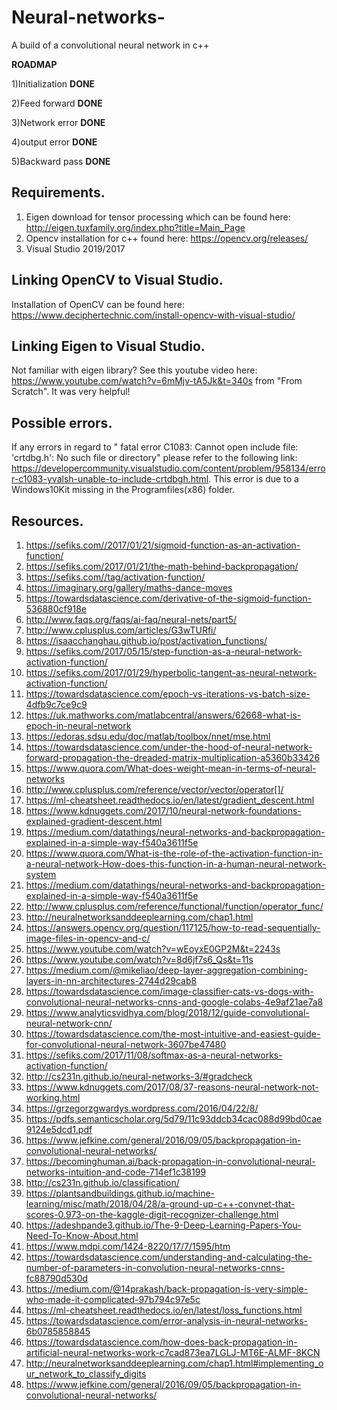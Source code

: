 # Neural-networks-
A build of a convolutional neural network in c++ 

**ROADMAP**

1)Initialization  **DONE**

2)Feed forward    **DONE**

3)Network error   **DONE**

4)output error    **DONE**

5)Backward pass   **DONE**


## Requirements.
1) Eigen download for tensor processing which can be found here: http://eigen.tuxfamily.org/index.php?title=Main_Page
2) Opencv installation for c++ found here: https://opencv.org/releases/
3) Visual Studio 2019/2017

## Linking OpenCV to Visual Studio.
Installation of OpenCV can be found here: https://www.deciphertechnic.com/install-opencv-with-visual-studio/

## Linking Eigen to Visual Studio.
Not familiar with eigen library? See this youtube video here: https://www.youtube.com/watch?v=6mMjv-tA5Jk&t=340s from "From Scratch". It was very helpful!

## Possible errors.
If any errors in regard to " fatal error C1083: Cannot open include file: 'crtdbg.h': No such file or directory" please refer to the following link:
https://developercommunity.visualstudio.com/content/problem/958134/error-c1083-yvalsh-unable-to-include-crtdbgh.html.
This error is due to a Windows10Kit missing in the Programfiles(x86) folder.

## Resources.
1) https://sefiks.com//2017/01/21/sigmoid-function-as-an-activation-function/
2) https://sefiks.com/2017/01/21/the-math-behind-backpropagation/
3) https://sefiks.com//tag/activation-function/
4) https://imaginary.org/gallery/maths-dance-moves
5) https://towardsdatascience.com/derivative-of-the-sigmoid-function-536880cf918e
6) http://www.faqs.org/faqs/ai-faq/neural-nets/part5/
7) http://www.cplusplus.com/articles/G3wTURfi/
8) https://isaacchanghau.github.io/post/activation_functions/
9) https://sefiks.com/2017/05/15/step-function-as-a-neural-network-activation-function/
10) https://sefiks.com/2017/01/29/hyperbolic-tangent-as-neural-network-activation-function/
11) https://towardsdatascience.com/epoch-vs-iterations-vs-batch-size-4dfb9c7ce9c9
12) https://uk.mathworks.com/matlabcentral/answers/62668-what-is-epoch-in-neural-network
13) https://edoras.sdsu.edu/doc/matlab/toolbox/nnet/mse.html
14) https://towardsdatascience.com/under-the-hood-of-neural-network-forward-propagation-the-dreaded-matrix-multiplication-a5360b33426
15) https://www.quora.com/What-does-weight-mean-in-terms-of-neural-networks
16) http://www.cplusplus.com/reference/vector/vector/operator[]/
17) https://ml-cheatsheet.readthedocs.io/en/latest/gradient_descent.html
18) https://www.kdnuggets.com/2017/10/neural-network-foundations-explained-gradient-descent.html
19) https://medium.com/datathings/neural-networks-and-backpropagation-explained-in-a-simple-way-f540a3611f5e
20) https://www.quora.com/What-is-the-role-of-the-activation-function-in-a-neural-network-How-does-this-function-in-a-human-neural-network-system
21) https://medium.com/datathings/neural-networks-and-backpropagation-explained-in-a-simple-way-f540a3611f5e
22) http://www.cplusplus.com/reference/functional/function/operator_func/
23) http://neuralnetworksanddeeplearning.com/chap1.html
24) https://answers.opencv.org/question/117125/how-to-read-sequentially-image-files-in-opencv-and-c/
25) https://www.youtube.com/watch?v=wEoyxE0GP2M&t=2243s
26) https://www.youtube.com/watch?v=8d6jf7s6_Qs&t=11s
27) https://medium.com/@mikeliao/deep-layer-aggregation-combining-layers-in-nn-architectures-2744d29cab8
28) https://towardsdatascience.com/image-classifier-cats-vs-dogs-with-convolutional-neural-networks-cnns-and-google-colabs-4e9af21ae7a8
29) https://www.analyticsvidhya.com/blog/2018/12/guide-convolutional-neural-network-cnn/
30) https://towardsdatascience.com/the-most-intuitive-and-easiest-guide-for-convolutional-neural-network-3607be47480
31) https://sefiks.com/2017/11/08/softmax-as-a-neural-networks-activation-function/
32) http://cs231n.github.io/neural-networks-3/#gradcheck
33) https://www.kdnuggets.com/2017/08/37-reasons-neural-network-not-working.html
34) https://grzegorzgwardys.wordpress.com/2016/04/22/8/
35) https://pdfs.semanticscholar.org/5d79/11c93ddcb34cac088d99bd0cae9124e5dcd1.pdf
36) https://www.jefkine.com/general/2016/09/05/backpropagation-in-convolutional-neural-networks/
37) https://becominghuman.ai/back-propagation-in-convolutional-neural-networks-intuition-and-code-714ef1c38199
38) http://cs231n.github.io/classification/
39) https://plantsandbuildings.github.io/machine-learning/misc/math/2018/04/28/a-ground-up-c++-convnet-that-scores-0.973-on-the-kaggle-digit-recognizer-challenge.html
40) https://adeshpande3.github.io/The-9-Deep-Learning-Papers-You-Need-To-Know-About.html
41) https://www.mdpi.com/1424-8220/17/7/1595/htm
42) https://towardsdatascience.com/understanding-and-calculating-the-number-of-parameters-in-convolution-neural-networks-cnns-fc88790d530d
43) https://medium.com/@14prakash/back-propagation-is-very-simple-who-made-it-complicated-97b794c97e5c
44) https://ml-cheatsheet.readthedocs.io/en/latest/loss_functions.html
45) https://towardsdatascience.com/error-analysis-in-neural-networks-6b0785858845
46) https://towardsdatascience.com/how-does-back-propagation-in-artificial-neural-networks-work-c7cad873ea7LGLJ-MT6E-ALMF-8KCN
47) http://neuralnetworksanddeeplearning.com/chap1.html#implementing_our_network_to_classify_digits
48) https://www.jefkine.com/general/2016/09/05/backpropagation-in-convolutional-neural-networks/






